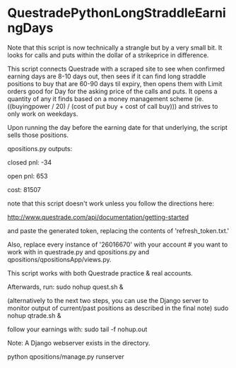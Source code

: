 # QuestradePythonLongStraddleEarningDays

Note that this script is now technically a strangle but by a very small bit. It looks for calls and puts within the dollar of a strikeprice in difference.

This script connects Questrade with a scraped site to see when confirmed earning days are 8-10 days out, then sees if it can find long straddle positions to buy that are 60-90 days til expiry, then opens them with Limit orders good for Day for the asking price of the calls and puts. It opens a quantity of any it finds based on a money management scheme (ie. ((buyingpower / 20) / (cost of put buy + cost of call buy))) and strives to only work on weekdays. 

Upon running the day before the earning date for that underlying, the script sells those positions.

qpositions.py outputs:

closed pnl: -34

open pnl: 653

cost: 81507

note that this script doesn't work unless you follow the directions here: 

http://www.questrade.com/api/documentation/getting-started

and paste the generated token, replacing the contents of 'refresh_token.txt.'

Also, replace every instance of '26016670' with your account # you want to work with in questrade.py and qpositions.py and qpositions/qpositionsApp/views.py.

This script works with both Questrade practice & real accounts.

Afterwards, run: 
sudo nohup quest.sh &

(alternatively to the next two steps, you can use the Django server to monitor output of current/past positions as described in the final note)
sudo nohup qtrade.sh & 

follow your earnings with:
sudo tail -f nohup.out

Note: A Django webserver exists in the directory.

python qpositions/manage.py runserver
